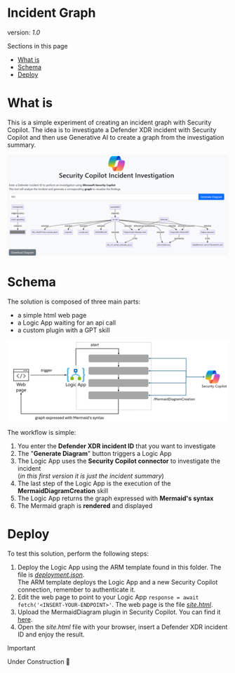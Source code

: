 # Incident Graph
version: _1.0_

Sections in this page
- [What is](#WHAT) <br>
- [Schema](#SCHEMA) <br>
- [Deploy](#DEPLOY) <br>


# What is
<a name="WHAT"></a>
This is a simple experiment of creating an incident graph with Security Copilot. The idea is to investigate a Defender XDR incident with Security Copilot and then use Generative AI to create a graph from the investigation summary.
<div align="center">
  <img src="https://github.com/mariocuomo/Experimenting-With-Security-Copilot/blob/main/img/MermaidDiagram/webpage.png" width="1000"> </img>
</div>


# Schema
<a name="SCHEMA"></a>
The solution is composed of three main parts:
- a simple html web page
- a Logic App waiting for an api call
- a custom plugin with a GPT skill

<div align="center">
  <img src="https://github.com/mariocuomo/Experimenting-With-Security-Copilot/blob/main/img/MermaidDiagram/high-level-schema.png" width="900"> </img>
</div>

The workflow is simple:
1. You enter the **Defender XDR incident ID** that you want to investigate
3. The "**Generate Diagram**" button triggers a Logic App
4. The Logic App uses the **Security Copilot connector** to investigate the incident <br>
  (<i>in this first version it is just the incident summary</i>)
5. The last step of the Logic App is the execution of the **MermaidDiagramCreation** skill
6. The Logic App returns the graph expressed with **Mermaid's syntax**
7. The Mermaid graph is **rendered** and displayed


# Deploy
<a name="DEPLOY"></a>
To test this solution, perform the following steps:
1. Deploy the Logic App using the ARM template found in this folder. The file is [_deployment.json_](https://github.com/mariocuomo/Experimenting-With-Security-Copilot/blob/main/integrations/IncidentGraph/deployment.json). <br>
The ARM template deploys the Logic App and a new Security Copilot connection, remember to authenticate it.
2. Edit the web page to point to your Logic App `response = await fetch('<INSERT-YOUR-ENDPOINT>'`. The web page is the file [_site.html_](https://github.com/mariocuomo/Experimenting-With-Security-Copilot/blob/main/integrations/IncidentGraph/site.html).
3. Upload the MermaidDiagram plugin in Security Copilot. You can find it [here](https://github.com/mariocuomo/Experimenting-With-Security-Copilot/tree/main/custom%20plugins/MermaidDiagram).
4. Open the _site.html_ file with your browser, insert a Defender XDR incident ID and enjoy the result.

> [!IMPORTANT]  
> Under Construction 🧰
